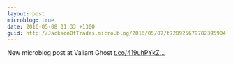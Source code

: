 ```yaml
---
layout: post
microblog: true
date: 2016-05-08 01:33 +1300
guid: http://JacksonOfTrades.micro.blog/2016/05/07/t728925679782395904.html
---
```

New microblog post at Valiant Ghost [t.co/419uhPYkZ...](https://t.co/419uhPYkZM)
